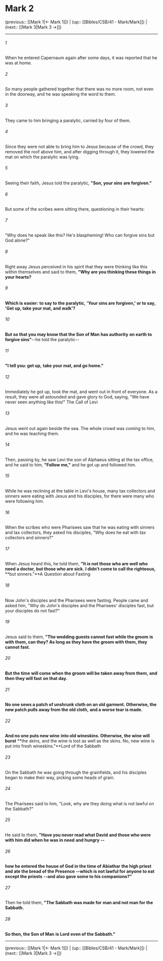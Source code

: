 # Mark 2

(previous:: [[Mark 1|← Mark 1]]) | (up:: [[Bibles/CSB/41 - Mark/Mark]]) | (next:: [[Mark 3|Mark 3 →]])

***


###### 1 
When he entered Capernaum again after some days, it was reported that he was at home. 

###### 2 
So many people gathered together that there was no more room, not even in the doorway, and he was speaking the word to them. 

###### 3 
They came to him bringing a paralytic, carried by four of them. 

###### 4 
Since they were not able to bring him to Jesus because of the crowd, they removed the roof above him, and after digging through it, they lowered the mat on which the paralytic was lying. 

###### 5 
Seeing their faith, Jesus told the paralytic, **"Son, your sins** **are forgiven."** 

###### 6 
But some of the scribes were sitting there, questioning in their hearts: 

###### 7 
"Why does he speak like this? He's blaspheming! Who can forgive sins but God alone?" 

###### 8 
Right away Jesus perceived in his spirit that they were thinking like this within themselves and said to them, **"Why are you thinking these things in your hearts?** 

###### 9 
**Which is easier:** **to say to the paralytic,** **'Your sins are forgiven,' or to say, 'Get up, take your mat, and walk'?** 

###### 10 
**But so that you may know that the Son of Man** **has authority** **on earth to forgive sins"**--he told the paralytic-- 

###### 11 
**"I tell you: get up,** **take your mat, and go home."** 

###### 12 
Immediately he got up, took the mat, and went out in front of everyone. As a result, they were all astounded and gave glory to God, saying, "We have never seen anything like this!" The Call of Levi 

###### 13 
Jesus went out again beside the sea. The whole crowd was coming to him, and he was teaching them. 

###### 14 
Then, passing by, he saw Levi the son of Alphaeus sitting at the tax office, and he said to him, **"Follow me,"** and he got up and followed him. 

###### 15 
While he was reclining at the table in Levi's house, many tax collectors and sinners were eating with Jesus and his disciples, for there were many who were following him. 

###### 16 
When the scribes who were Pharisees saw that he was eating with sinners and tax collectors, they asked his disciples, "Why does he eat with tax collectors and sinners?" 

###### 17 
When Jesus heard this, he told them, **"It is not those who are well who need** **a doctor,** **but those who are sick.** **I didn't come to call the righteous,** **but sinners."**A Question about Fasting 

###### 18 
Now John's disciples and the Pharisees were fasting. People came and asked him, "Why do John's disciples and the Pharisees' disciples fast, but your disciples do not fast?" 

###### 19 
Jesus said to them, **"The wedding guests cannot fast while the groom** **is with them, can they? As long as they have the groom with them, they cannot fast.** 

###### 20 
**But the time** **will come** **when the groom will be taken away from them,** **and then they will fast** **on that day.** 

###### 21 
**No one sews a patch of unshrunk cloth on an old garment. Otherwise, the new patch pulls away from the old cloth,** **and a worse tear is made.** 

###### 22 
**And no one puts new wine** **into old wineskins. Otherwise, the wine will burst** **the skins, and the wine is lost as well as the skins. No, new wine is put into fresh wineskins."**Lord of the Sabbath 

###### 23 
On the Sabbath he was going through the grainfields, and his disciples began to make their way, picking some heads of grain. 

###### 24 
The Pharisees said to him, "Look, why are they doing what is not lawful on the Sabbath?" 

###### 25 
He said to them, **"Have you never read what David** **and those who were with him did when he was in need** **and hungry** **--** 

###### 26 
**how he entered the house of God in the time of Abiathar** **the high priest** **and ate the bread of the Presence** **--which is not lawful for anyone to eat except the priests** **--and also gave some to his companions?"** 

###### 27 
Then he told them, **"The Sabbath was made for** **man and not man for the Sabbath.** 

###### 28 
**So then, the Son of Man** **is Lord** **even of the Sabbath."**

***

(previous:: [[Mark 1|← Mark 1]]) | (up:: [[Bibles/CSB/41 - Mark/Mark]]) | (next:: [[Mark 3|Mark 3 →]])
